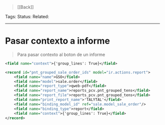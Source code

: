 > [[Back]]

Tags: 
Status: 
Related: 

___

# Pasar contexto a informe

> Para pasar contexto al boton de un informe

```xml
<field name="context">{'group_lines': True}</field>  
```

```xml
<record id="pnt_grouped_sale_order_ids" model="ir.actions.report">
    <field name="name">GSO</field>  
    <field name="model">sale.order</field>  
    <field name="report_type">qweb-pdf</field>  
    <field name="report_name">reports_pcv.pnt_grouped_tens</field>  
    <field name="report_file">reports_pcv.pnt_grouped_tens</field>  
    <field name="print_report_name">'TALYTAL'</field>  
    <field name="binding_model_id" ref="sale.model_sale_order"/>  
    <field name="binding_type">report</field>  
    <field name="context">{'group_lines': True}</field>  
</record>
```